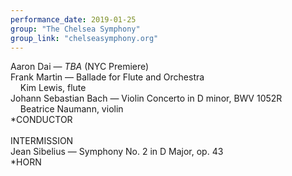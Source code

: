 ```yaml
---
performance_date: 2019-01-25
group: "The Chelsea Symphony"
group_link: "chelseasymphony.org"
---
```

Aaron Dai — _TBA_ (NYC Premiere)<br/>
Frank Martin — Ballade for Flute and Orchestra<br/>
&nbsp;&nbsp;&nbsp;&nbsp;Kim Lewis, flute<br/>
Johann Sebastian Bach — Violin Concerto in D minor, BWV 1052R<br/>
&nbsp;&nbsp;&nbsp;&nbsp;Beatrice Naumann, violin<br/>
*CONDUCTOR<br/>
<br/>
INTERMISSION
<br/>
Jean Sibelius — Symphony No. 2 in D Major, op. 43<br/>
*HORN



